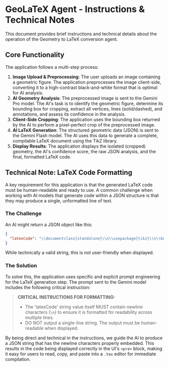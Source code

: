 # GeoLaTeX Agent - Instructions & Technical Notes

This document provides brief instructions and technical details about the operation of the Geometry to LaTeX conversion agent.

## Core Functionality

The application follows a multi-step process:

1.  **Image Upload & Preprocessing**: The user uploads an image containing a geometric figure. The application preprocesses the image client-side, converting it to a high-contrast black-and-white format that is optimal for AI analysis.
2.  **AI Geometry Analysis**: The preprocessed image is sent to the Gemini Pro model. The AI's task is to identify the geometric figure, determine its bounding box for cropping, extract all vertices, lines (solid/dashed), and annotations, and assess its confidence in the analysis.
3.  **Client-Side Cropping**: The application uses the bounding box returned by the AI to perform a pixel-perfect crop of the preprocessed image.
4.  **AI LaTeX Generation**: The structured geometric data (JSON) is sent to the Gemini Flash model. The AI uses this data to generate a complete, compilable LaTeX document using the TikZ library.
5.  **Display Results**: The application displays the isolated (cropped) geometry, the AI's confidence score, the raw JSON analysis, and the final, formatted LaTeX code.

## Technical Note: LaTeX Code Formatting

A key requirement for this application is that the generated LaTeX code must be human-readable and ready to use. A common challenge when working with AI models that generate code within a JSON structure is that they may produce a single, unformatted line of text.

### The Challenge

An AI might return a JSON object like this:

```json
{
  "latexCode": "\\documentclass{standalone}\\n\\usepackage{tikz}\\n\\begin{document}..."
}
```

While technically a valid string, this is not user-friendly when displayed.

### The Solution

To solve this, the application uses specific and explicit prompt engineering for the LaTeX generation step. The prompt sent to the Gemini model includes the following critical instruction:

> **CRITICAL INSTRUCTIONS FOR FORMATTING:**
> - The 'latexCode' string value itself MUST contain newline characters (`\n`) to ensure it is formatted for readability across multiple lines.
> - DO NOT output a single-line string. The output must be human-readable when displayed.

By being direct and technical in the instructions, we guide the AI to produce a JSON string that has the newline characters properly embedded. This results in the code being displayed correctly in the UI's `<pre>` block, making it easy for users to read, copy, and paste into a `.tex` editor for immediate compilation.
